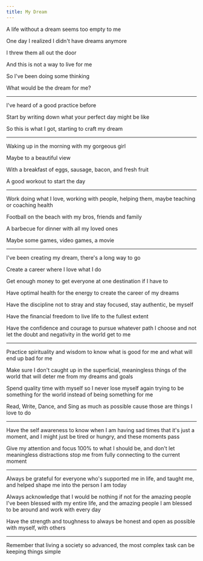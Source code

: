 ```yaml
---
title: My Dream 
---
```


A life without a dream seems too empty to me 

One day I realized I didn't have dreams anymore

I threw them all out the door 

And this is not a way to live for me 

So I've been doing some thinking 

What would be the dream for me?

---

I've heard of a good practice before 

Start by writing down what your perfect day might be like 

So this is what I got, starting to craft my dream 

---

Waking up in the morning with my gorgeous girl 

Maybe to a beautiful view 

With a breakfast of eggs, sausage, bacon, and fresh fruit 

A good workout to start the day 

---

Work doing what I love, working with people, helping them, maybe teaching or coaching health

Football on the beach with my bros, friends and family 

A barbecue for dinner with all my loved ones 

Maybe some games, video games, a movie 

---

I've been creating my dream, there's a long way to go 

Create a career where I love what I do 

Get enough money to get everyone at one destination if I have to

Have optimal health for the energy to create the career of my dreams 

Have the discipline not to stray and stay focused, stay authentic, be myself 

Have the financial freedom to live life to the fullest extent 

Have the confidence and courage to pursue whatever path I choose and not let the doubt and negativity in the world get to me 

---

Practice spirituality and wisdom to know what is good for me and what will end up bad for me 

Make sure I don't caught up in the superficial, meaningless things of the world that will deter me from my dreams and goals 

Spend quality time with myself so I never lose myself again trying to be something for the world instead of being something for me 

Read, Write, Dance, and Sing as much as possible cause those are things I love to do 

---

Have the self awareness to know when I am having sad times that it's just a moment, and I might just be tired or hungry, and these moments pass 

Give my attention and focus 100% to what I should be, and don't let meaningless distractions stop me from fully connecting to the current moment

---

Always be grateful for everyone who's supported me in life, and taught me, and helped shape me into the person I am today

Always acknowledge that I would be nothing if not for the amazing people I've been blessed with my entire life, and the amazing people I am blessed to be around and work with every day 

Have the strength and toughness to always be honest and open as possible with myself, with others

---

Remember that living a society so advanced, the most complex task can be keeping things simple 
